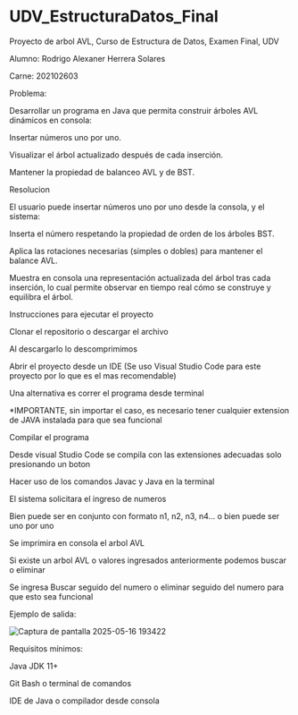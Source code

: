 # UDV_EstructuraDatos_Final
Proyecto de arbol AVL, Curso de Estructura de Datos, Examen Final, UDV

Alumno: Rodrigo Alexaner Herrera Solares

Carne: 202102603

Problema:

  Desarrollar un programa en Java que permita construir árboles AVL dinámicos en consola:
    
  Insertar números uno por uno.
    
  Visualizar el árbol actualizado después de cada inserción.
    
  Mantener la propiedad de balanceo AVL y de BST.
    
Resolucion

  El usuario puede insertar números uno por uno desde la consola, y el sistema:

  Inserta el número respetando la propiedad de orden de los árboles BST.
    
  Aplica las rotaciones necesarias (simples o dobles) para mantener el balance AVL.
    
Muestra en consola una representación actualizada del árbol tras cada inserción, lo cual permite observar en tiempo real cómo se construye y equilibra el árbol.


Instrucciones para ejecutar el proyecto

Clonar el repositorio o descargar el archivo

  Al descargarlo lo descomprimimos
    
Abrir el proyecto desde un IDE (Se uso Visual Studio Code para este proyecto por lo que es el mas recomendable)

  Una alternativa es correr el programa desde terminal
    
  *IMPORTANTE, sin importar el caso, es necesario tener cualquier extension de JAVA instalada para que sea funcional
    
Compilar el programa

  Desde visual Studio Code se compila con las extensiones adecuadas solo presionando un boton
    
  Hacer uso de los comandos Javac y Java en la terminal
    
El sistema solicitara el ingreso de numeros

  Bien puede ser en conjunto con formato n1, n2, n3, n4... o bien puede ser uno por uno
    
  Se imprimira en consola el arbol AVL
    
Si existe un arbol AVL o valores ingresados anteriormente podemos buscar o eliminar

  Se ingresa Buscar seguido del numero o eliminar seguido del numero para que esto sea funcional
    
Ejemplo de salida:

![Captura de pantalla 2025-05-16 193422](https://github.com/user-attachments/assets/7eb24b84-5a52-431c-9b2a-af8c298451a5)

Requisitos mínimos:

Java JDK 11+

Git Bash o terminal de comandos

IDE de Java o compilador desde consola

